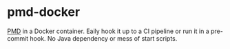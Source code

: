 # pmd-docker
[PMD](https://pmd.github.io) in a Docker container. Eaily hook it up to a CI pipeline or run it in a pre-commit hook. No Java dependency or mess of start scripts.

